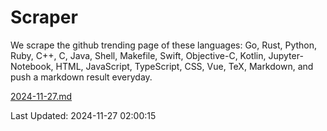 # Scraper

We scrape the github trending page of these languages: Go, Rust, Python, Ruby, C++, C, Java, Shell, Makefile, Swift, Objective-C, Kotlin, Jupyter-Notebook, HTML, JavaScript, TypeScript, CSS, Vue, TeX, Markdown, and push a markdown result everyday.

[2024-11-27.md](https://github.com/cumthxy/github-trending-backup/blob/master/2024-11-27.md)

Last Updated: 2024-11-27 02:00:15
